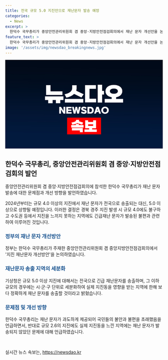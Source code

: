 ```yaml
---
title: 전국 규모 5.0 지진만으로 재난문자 발송 예정
categories:
  - News
excerpt: >
  한덕수 국무총리가 중앙안전관리위원회 겸 중앙·지방안전점검회의에서 재난 문자 개선안을 논의했다. 10월부터는 규모 5.0 이상 지진에서만 재난 문자가 송출되고, 지진동 영향을 받는 지역에 한해 보다 정확하게 송출될 예정이라고 밝혔으며, 이에 따라 국민들의 불안과 불편을 최소화하려는 노력이 이뤄지고 있다.
feature_text: >
  한덕수 국무총리가 중앙안전관리위원회 겸 중앙·지방안전점검회의에서 재난 문자 개선안을 논의했다. 10월부터는 규모 5.0 이상 지진에서만 재난 문자가 송출되고, 지진동 영향을 받는 지역에 한해 보다 정확하게 송출될 예정이라고 밝혔으며, 이에 따라 국민들의 불안과 불편을 최소화하려는 노력이 이뤄지고 있다.
image: '/assets/img/newsdao_breakingnews.jpg'
---
```


<p><img src="/assets/img/newsdao_breakingnews.jpg" alt="implanttips 속보" /></p>

<h2 data-ke-size="size26">한덕수 국무총리, 중앙안전관리위원회 겸 중앙·지방안전점검회의 발언</h2>

<p>중앙안전관리위원회 겸 중앙·지방안전점검회의에 참석한 한덕수 국무총리가 재난 문자 발송에 대한 문제점과 개선 방향을 발언하였습니다. </p>

<p data-ke-size="size16">2024년부터는 규모 4.0 이상의 지진에서 재난 문자가 전국으로 송출되는 대신, 5.0 이상으로 상향될 예정입니다. 이러한 결정은 경북 경주 지진 발생 시 규모 4.0에도 불구하고 수도권 등에서 지진을 느끼지 못하는 지역에도 긴급재난 문자가 발송된 불편과 관련하여 이루어진 것입니다.</p>

<h3><b><span style="color: #1a5490;">정부의 재난 문자 개선방안</span></b></h3>

<p>정부는 한덕수 국무총리가 주재한 중앙안전관리위원회 겸 중앙지방안전점검회의에서 '지진 재난문자 개선방안'을 논의하였습니다. </p>

<h3><b><span style="color: #1a5490;">재난문자 송출 지역의 세분화</span></b></h3>

<p>기상청은 규모 5.0 이상 지진에 대해서는 전국으로 긴급 재난문자를 송출하며, 그 이하 규모의 경우에는 시·군·구 단위로 세분화하여 실제 지진동을 영향을 받는 지역에 한해 보다 정확하게 재난 문자를 송출할 것이라고 밝혔습니다. </p>

<h3><b><span style="color: #1a5490;">문제점 및 개선 방향</span></b></h3>

<p>한덕수 국무총리는 재난 문자가 과도하게 제공되어 국민들의 불안과 불편을 초래했음을 언급하면서, 반대로 규모 2.6의 지진에도 실제 지진동을 느낀 지역에는 재난 문자가 발송되지 않았던 문제에 대해 언급하였습니다.</p>

<p data-ke-size="size16">&nbsp;</p>
실시간 뉴스 속보는, <a href="https://newsdao.kr" rel="dofollow">https://newsdao.kr</a>


